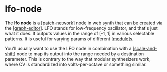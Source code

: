 # lfo-node

The **lfo node** is a [[patch-network]] node in web synth that can be created via the [[graph-editor]].  LFO stands for low-frequency oscillator, and that's just what it does.  It outputs values in the range of [-1, 1] in various selectable patterns.  It is useful for varying params of different [[module]]s.

 You'll usually want to use the LFO node in combination with a [[scale-and-shift]] node to map its output into the range needed by a destination parameter.  This is contrary to the way that modular synthesizers work, where CV is standardized into volts-per-octave or something similar.

[//begin]: # "Autogenerated link references for markdown compatibility"
[patch-network]: patch-network "patch-network"
[graph-editor]: graph-editor "graph editor"
[module]: module "web synth modules"
[scale-and-shift]: scale-and-shift "scale and shift"
[//end]: # "Autogenerated link references"
